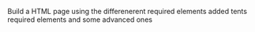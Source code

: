 Build a HTML page using the differenerent required elements added tents required elements and some advanced ones
